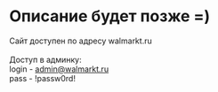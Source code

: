 # Описание будет позже =)
Сайт доступен по адресу walmarkt.ru
<br><br>
Доступ в админку:<br>
login - admin@walmarkt.ru<br>
pass - !passw0rd!
